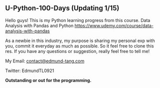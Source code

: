 ## U-Python-100-Days (Updating 1/15)
Hello guys! This is my Python learning progress from this course. Data Analysis with Pandas and Python
https://www.udemy.com/course/data-analysis-with-pandas

As a newbie in this industry, my purpose is sharing my personal exp with you, commit it everyday as much as possible. So it feel free to clone this res. If you have any questions or suggestion, really feel free to tell me!

My Email: contact@edmund-tang.com

Twitter: EdmundTL0921

**Outstanding or out for the programming.**
